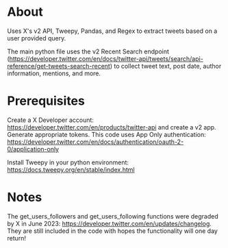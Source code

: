 # About

Uses X's v2 API, Tweepy, Pandas, and Regex to extract tweets based on a user provided query.

The main python file uses the v2 Recent Search endpoint (https://developer.twitter.com/en/docs/twitter-api/tweets/search/api-reference/get-tweets-search-recent) to collect tweet text, post date, author information, mentions, and more.

# Prerequisites

Create a X Developer account: https://developer.twitter.com/en/products/twitter-api and create a v2 app. Generate appropriate tokens. This code uses App Only authentication: https://developer.twitter.com/en/docs/authentication/oauth-2-0/application-only

Install Tweepy in your python environment: https://docs.tweepy.org/en/stable/index.html

# Notes

The get_users_followers and get_users_following functions were degraded by X in June 2023: https://developer.twitter.com/en/updates/changelog. They are still included in the code with hopes the functionality will one day return!


